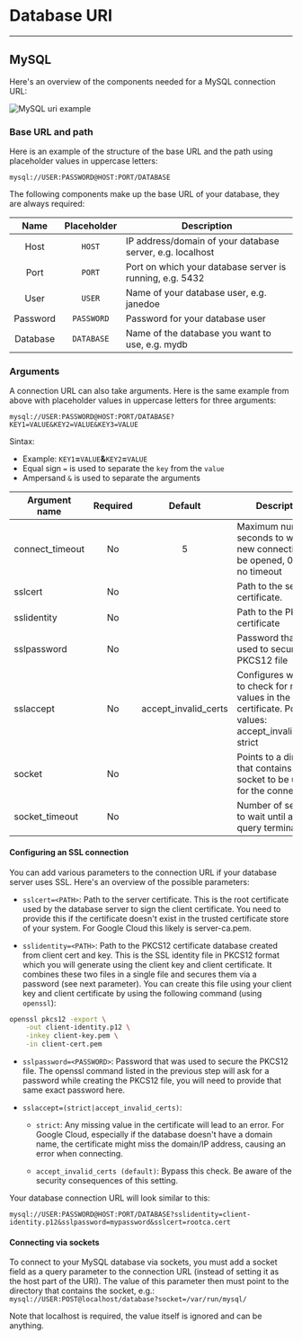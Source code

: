 # Database URI

---
## **MySQL**

Here's an overview of the components needed for a MySQL connection URL:

<img src="../img/mysql_uri.png" alt="MySQL uri example">

### **Base URL and path**

Here is an example of the structure of the base URL and the path using placeholder values in uppercase letters:

```text
mysql://USER:PASSWORD@HOST:PORT/DATABASE
```

The following components make up the base URL of your database, they are always required:

| Name     | Placeholder | Description                                                |
|:--------:|:-----------:|------------------------------------------------------------|
| Host     | `HOST`      | IP address/domain of your database server, e.g. localhost  |
| Port     | `PORT`      | Port on which your database server is running, e.g. 5432   |
| User     | `USER`      | Name of your database user, e.g. janedoe                   |
| Password | `PASSWORD`  | Password for your database user                            |
| Database | `DATABASE`  | Name of the database you want to use, e.g. mydb            |


### **Arguments**

A connection URL can also take arguments. Here is the same example from above with placeholder values in uppercase letters for three arguments:

```text
mysql://USER:PASSWORD@HOST:PORT/DATABASE?KEY1=VALUE&KEY2=VALUE&KEY3=VALUE
```

Sintax:

* Example: `KEY1`**=**`VALUE`**&**`KEY2`**=**`VALUE`
* Equal sign `=` is used to separate the `key` from the `value`
* Ampersand `&` is used to separate the arguments

| Argument name   | Required | Default              | Description                                                                                                       |
|-----------------|:--------:|:--------------------:|-------------------------------------------------------------------------------------------------------------------|
| connect_timeout | No       | 5                    | Maximum number of seconds to wait for a new connection to be opened, 0 means no timeout                           |
| sslcert         | No       |                      | Path to the server certificate.                                                                                   |
| sslidentity     | No       |                      | Path to the PKCS12 certificate                                                                                    |
| sslpassword     | No       |                      | Password that was used to secure the PKCS12 file                                                                  |
| sslaccept       | No       | accept_invalid_certs | Configures whether to check for missing values in the certificate. Possible values: accept_invalid_certs, strict  |
| socket          | No       |                      | Points to a directory that contains a socket to be used for the connection                                        |
| socket_timeout  | No       |                      | Number of seconds to wait until a single query terminates                                                         |

#### Configuring an SSL connection
You can add various parameters to the connection URL if your database server uses SSL. Here's an overview of the possible parameters:

* `sslcert=<PATH>`: Path to the server certificate. This is the root certificate used by the database server to sign the client certificate. You need to provide this if the certificate doesn't exist in the trusted certificate store of your system. For Google Cloud this likely is server-ca.pem.

* `sslidentity=<PATH>`: Path to the PKCS12 certificate database created from client cert and key. This is the SSL identity file in PKCS12 format which you will generate using the client key and client certificate. It combines these two files in a single file and secures them via a password (see next parameter). You can create this file using your client key and client certificate by using the following command (using `openssl`):

```sh
openssl pkcs12 -export \
    -out client-identity.p12 \
    -inkey client-key.pem \
    -in client-cert.pem
```

* `sslpassword=<PASSWORD>`: Password that was used to secure the PKCS12 file. The openssl command listed in the previous step will ask for a password while creating the PKCS12 file, you will need to provide that same exact password here.

* `sslaccept=(strict|accept_invalid_certs)`:

    - `strict`: Any missing value in the certificate will lead to an error. For Google Cloud, especially if the database doesn't have a domain name, the certificate might miss the domain/IP address, causing an error when connecting.
    
    - `accept_invalid_certs (default)`: Bypass this check. Be aware of the security consequences of this setting.

Your database connection URL will look similar to this:

```text
mysql://USER:PASSWORD@HOST:PORT/DATABASE?sslidentity=client-identity.p12&sslpassword=mypassword&sslcert=rootca.cert
```


#### Connecting via sockets

To connect to your MySQL database via sockets, you must add a socket field as a query parameter to the connection URL (instead of setting it as the host part of the URI). The value of this parameter then must point to the directory that contains the socket, e.g.: `mysql://USER:POST@localhost/database?socket=/var/run/mysql/`

Note that localhost is required, the value itself is ignored and can be anything.

